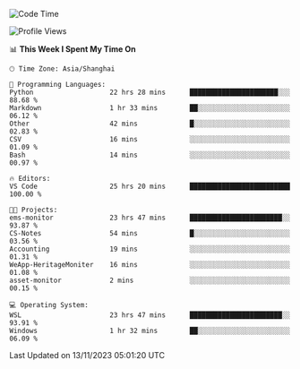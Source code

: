 <!--START_SECTION:waka-->
![Code Time](http://img.shields.io/badge/Code%20Time-1%2C361%20hrs%2056%20mins-blue)

![Profile Views](http://img.shields.io/badge/Profile%20Views-0-blue)

📊 **This Week I Spent My Time On** 

```text
🕑︎ Time Zone: Asia/Shanghai

💬 Programming Languages: 
Python                   22 hrs 28 mins      ██████████████████████░░░   88.68 % 
Markdown                 1 hr 33 mins        ██░░░░░░░░░░░░░░░░░░░░░░░   06.12 % 
Other                    42 mins             █░░░░░░░░░░░░░░░░░░░░░░░░   02.83 % 
CSV                      16 mins             ░░░░░░░░░░░░░░░░░░░░░░░░░   01.09 % 
Bash                     14 mins             ░░░░░░░░░░░░░░░░░░░░░░░░░   00.97 % 

🔥 Editors: 
VS Code                  25 hrs 20 mins      █████████████████████████   100.00 % 

🐱‍💻 Projects: 
ems-monitor              23 hrs 47 mins      ███████████████████████░░   93.87 % 
CS-Notes                 54 mins             █░░░░░░░░░░░░░░░░░░░░░░░░   03.56 % 
Accounting               19 mins             ░░░░░░░░░░░░░░░░░░░░░░░░░   01.31 % 
WeApp-HeritageMoniter    16 mins             ░░░░░░░░░░░░░░░░░░░░░░░░░   01.08 % 
asset-monitor            2 mins              ░░░░░░░░░░░░░░░░░░░░░░░░░   00.15 % 

💻 Operating System: 
WSL                      23 hrs 47 mins      ███████████████████████░░   93.91 % 
Windows                  1 hr 32 mins        ██░░░░░░░░░░░░░░░░░░░░░░░   06.09 % 
```


 Last Updated on 13/11/2023 05:01:20 UTC
<!--END_SECTION:waka-->